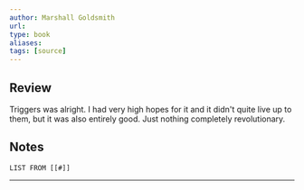 ```yaml
---
author: Marshall Goldsmith
url: 
type: book
aliases: 
tags: [source]
---
```

## Review
Triggers was alright. I had very high hopes for it and it didn't quite live up to them, but it was also entirely good. Just nothing completely revolutionary.

## Notes
```dataview
LIST FROM [[#]]
```

---
